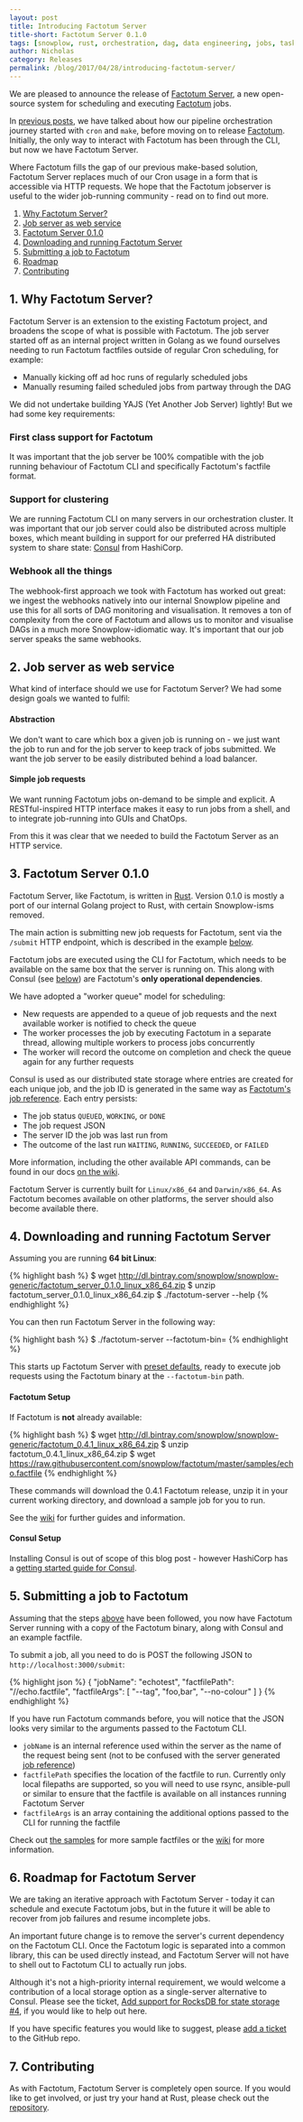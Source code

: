 ```yaml
---
layout: post
title: Introducing Factotum Server
title-short: Factotum Server 0.1.0
tags: [snowplow, rust, orchestration, dag, data engineering, jobs, tasks, factotum, factotum-server, pipeline, rest, web service]
author: Nicholas
category: Releases
permalink: /blog/2017/04/28/introducing-factotum-server/
---
```


We are pleased to announce the release of [Factotum Server][factotum-server-repo], a new open-source system for scheduling and executing [Factotum][factotum-repo] jobs.

In [previous posts][snowplow-job-make], we have talked about how our pipeline orchestration journey started with `cron` and `make`, before moving on to release [Factotum][factotum-first-blog]. Initially, the only way to interact with Factotum has been through the CLI, but now we have Factotum Server.

Where Factotum fills the gap of our previous make-based solution, Factotum Server replaces much of our Cron usage in a form that is accessible via HTTP requests. We hope that the Factotum jobserver is useful to the wider job-running community - read on to find out more.

1. [Why Factotum Server?](#why)
2. [Job server as web service](#web-service)
3. [Factotum Server 0.1.0](#factotum)
4. [Downloading and running Factotum Server](#install)
5. [Submitting a job to Factotum](#submitting)
6. [Roadmap](#roadmap)
7. [Contributing](#contributing)

<!--more-->

<h2 id="why">1. Why Factotum Server?</h2>

Factotum Server is an extension to the existing Factotum project, and broadens the scope of what is possible with Factotum. The job server started off as an internal project written in Golang as we found ourselves needing to run Factotum factfiles outside of regular Cron scheduling, for example:

* Manually kicking off ad hoc runs of regularly scheduled jobs
* Manually resuming failed scheduled jobs from partway through the DAG

We did not undertake building YAJS (Yet Another Job Server) lightly! But we had some key requirements:

<h3>First class support for Factotum</h3>

It was important that the job server be 100% compatible with the job running behaviour of Factotum CLI and specifically Factotum's factfile format.

<h3>Support for clustering</h3>

We are running Factotum CLI on many servers in our orchestration cluster. It was important that our job server could also be distributed across multiple boxes, which meant building in support for our preferred HA distributed system to share state: [Consul][consul-io] from HashiCorp.

<h3>Webhook all the things</h3>

The webhook-first approach we took with Factotum has worked out great: we ingest the webhooks natively into our internal Snowplow pipeline and use this for all sorts of DAG monitoring and visualisation. It removes a ton of complexity from the core of Factotum and allows us to monitor and visualise DAGs in a much more Snowplow-idiomatic way. It's important that our job server speaks the same webhooks.

<h2 id="web-service">2. Job server as web service</h2>

What kind of interface should we use for Factotum Server? We had some design goals we wanted to fulfil:

<h4>Abstraction</h4>
We don't want to care which box a given job is running on - we just want the job to run and for the job server to keep track of jobs submitted. We want the job server to be easily distributed behind a load balancer.

<h4>Simple job requests</h4>
We want running Factotum jobs on-demand to be simple and explicit. A RESTful-inspired HTTP interface makes it easy to run jobs from a shell, and to integrate job-running into GUIs and ChatOps.

From this it was clear that we needed to build the Factotum Server as an HTTP service.

<h2 id="factotum">3. Factotum Server 0.1.0</h2>

Factotum Server, like Factotum, is written in [Rust][rust-lang]. Version 0.1.0 is mostly a port of our internal Golang project to Rust, with certain Snowplow-isms removed.

The main action is submitting new job requests for Factotum, sent via the `/submit` HTTP endpoint, which is described in the example [below](#submitting).

Factotum jobs are executed using the CLI for Factotum, which needs to be available on the same box that the server is running on. This along with Consul (see [below](#consul-install)) are Factotum's **only operational dependencies**.

We have adopted a "worker queue" model for scheduling:

- New requests are appended to a queue of job requests and the next available worker is notified to check the queue
- The worker processes the job by executing Factotum in a separate thread, allowing multiple workers to process jobs concurrently
- The worker will record the outcome on completion and check the queue again for any further requests

Consul is used as our distributed state storage where entries are created for each unique job, and the job ID is generated in the same way as [Factotum's job reference][factotum-common-fields]. Each entry persists:

* The job status `QUEUED`, `WORKING`, or `DONE`
* The job request JSON
* The server ID the job was last run from
* The outcome of the last run `WAITING`, `RUNNING`, `SUCCEEDED`, or `FAILED`

More information, including the other available API commands, can be found in our docs [on the wiki][factotum-server-wiki].

Factotum Server is currently built for `Linux/x86_64` and `Darwin/x86_64`. As Factotum becomes available on other platforms, the server should also become available there.

<h2 id="install">4. Downloading and running Factotum Server</h2>

Assuming you are running **64 bit Linux**:

{% highlight bash %}
$ wget http://dl.bintray.com/snowplow/snowplow-generic/factotum_server_0.1.0_linux_x86_64.zip
$ unzip factotum_server_0.1.0_linux_x86_64.zip
$ ./factotum-server --help
{% endhighlight %}

You can then run Factotum Server in the following way:

{% highlight bash %}
$ ./factotum-server --factotum-bin=<PATH>
{% endhighlight %}

This starts up Factotum Server with [preset defaults][factotum-server-defaults], ready to execute job requests using the Factotum binary at the `--factotum-bin` path.

<h4 id="factotum-install">Factotum Setup</h4>

If Factotum is **not** already available:

{% highlight bash %}
$ wget http://dl.bintray.com/snowplow/snowplow-generic/factotum_0.4.1_linux_x86_64.zip
$ unzip factotum_0.4.1_linux_x86_64.zip
$ wget https://raw.githubusercontent.com/snowplow/factotum/master/samples/echo.factfile
{% endhighlight %}

These commands will download the 0.4.1 Factotum release, unzip it in your current working directory, and download a sample job for you to run.

See the [wiki][wiki-home] for further guides and information.

<h4 id="consul-install">Consul Setup</h4>

Installing Consul is out of scope of this blog post - however HashiCorp has a [getting started guide for Consul][consul-install].

<h2 id="submitting">5. Submitting a job to Factotum</h2>

Assuming that the steps [above](#install) have been followed, you now have Factotum Server running with a copy of the Factotum binary, along with Consul and an example factfile.

To submit a job, all you need to do is POST the following JSON to `http://localhost:3000/submit`:

{% highlight json %}
{
    "jobName": "echotest",
    "factfilePath": "/<PATH>/echo.factfile",
    "factfileArgs": [ "--tag", "foo,bar", "--no-colour" ]
}
{% endhighlight %}

If you have run Factotum commands before, you will notice that the JSON looks very similar to the arguments passed to the Factotum CLI.

 - `jobName` is an internal reference used within the server as the name of the request being sent (not to be confused with the server generated [job reference][factotum-common-fields])
 - `factfilePath` specifies the location of the factfile to run. Currently only local filepaths are supported, so you will need to use rsync, ansible-pull or similar to ensure that the factfile is available on all instances running Factotum Server
 - `factfileArgs` is an array containing the additional options passed to the CLI for running the factfile

Check out [the samples][job-samples] for more sample factfiles or the [wiki][wiki-home] for more information.

<h2 id="roadmap">6. Roadmap for Factotum Server</h2>

We are taking an iterative approach with Factotum Server - today it can schedule and execute Factotum jobs, but in the future it will be able to recover from job failures and resume incomplete jobs.

An important future change is to remove the server's current dependency on the Factotum CLI. Once the Factotum logic is separated into a common library, this can be used directly instead, and Factotum Server will not have to shell out to Factotum CLI to actually run jobs.

Although it's not a high-priority internal requirement, we would welcome a contribution of a local storage option as a single-server alternative to Consul. Please see the ticket, [Add support for RocksDB for state storage #4][issue-4], if you would like to help out here.

If you have specific features you would like to suggest, please [add a ticket][factotum-server-issues] to the GitHub repo.

<h2 id="contributing">7. Contributing</h2>

As with Factotum, Factotum Server is completely open source. If you would like to get involved, or just try your hand at Rust, please check out the [repository][factotum-server-repo].

<!-- Links -->

[job-samples]: https://github.com/snowplow/factotum/tree/master/samples
[wiki-home]: https://github.com/snowplow/factotum/wiki
[factotum-server-wiki]: https://github.com/snowplow/factotum/wiki/Factotum-Server
[factotum-server-defaults]: https://github.com/snowplow/factotum/wiki/Factotum-Server-User-Guide#cli-arguments

[snowplow-job-make]: http://snowplowanalytics.com/blog/2015/10/13/orchestrating-batch-processing-pipelines-with-cron-and-make/
[factotum-first-blog]: http://snowplowanalytics.com/blog/2016/04/09/introducing-factotum-data-pipeline-runner/
[factotum-common-fields]: https://snowplowanalytics.com/blog/2016/11/07/factotum-0.3.0-released-with-webhooks/#common-fields

[factotum-server-repo]: https://github.com/snowplow/factotum-server
[factotum-repo]: https://github.com/snowplow/factotum

[rust-lang]: https://www.rust-lang.org/
[consul-io]: https://www.consul.io/
[consul-install]: https://www.consul.io/intro/getting-started/install.html

[issue-4]: https://github.com/snowplow/factotum-server/issues/4
[factotum-server-issues]: https://github.com/snowplow/factotum-server/issues/new

